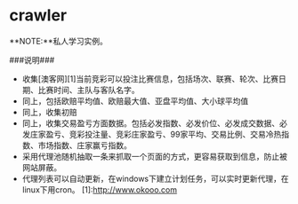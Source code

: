**crawler**
=========

**NOTE:**私人学习实例。


###说明###

  - 收集[澳客网][1]当前竞彩可以投注比赛信息，包括场次、联赛、轮次、比赛日期、比赛时间、主队与客队名字。
  - 同上，包括欧赔平均值、欧赔最大值、亚盘平均值、大小球平均值
  - 同上，收集初赔
  - 同上，收集交易盈亏方面数据。包括必发指数、必发价位、必发成交数据、必发庄家盈亏、竞彩投注量、竞彩庄家盈亏、99家平均、交易比例、交易冷热指数、市场指数、庄家赢亏指数。
  - 采用代理池随机抽取一条来抓取一个页面的方式，更容易获取到信息，防止被网站屏蔽。
  - 代理列表可以自动更新，在windows下建立计划任务，可以实时更新代理，在linux下用cron。
  [1]:http://www.okooo.com